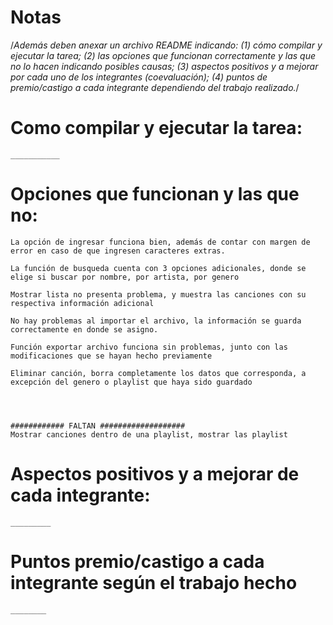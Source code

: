 # Notas

/*Además deben anexar un archivo README indicando: 
(1) cómo compilar y ejecutar la tarea; 
(2) las opciones que funcionan correctamente y las que no lo hacen indicando posibles causas;
(3) aspectos positivos y a mejorar por cada uno de los integrantes (coevaluación);
(4) puntos de premio/castigo a cada integrante dependiendo del trabajo realizado.*/


# Como compilar y ejecutar la tarea:
    ___________

# Opciones que funcionan y las que no:
    La opción de ingresar funciona bien, además de contar con margen de error en caso de que ingresen caracteres extras.

    La función de busqueda cuenta con 3 opciones adicionales, donde se elige si buscar por nombre, por artista, por genero 

    Mostrar lista no presenta problema, y muestra las canciones con su respectiva información adicional

    No hay problemas al importar el archivo, la información se guarda correctamente en donde se asigno.

    Función exportar archivo funciona sin problemas, junto con las modificaciones que se hayan hecho previamente

    Eliminar canción, borra completamente los datos que corresponda, a excepción del genero o playlist que haya sido guardado




    ############ FALTAN ###################
    Mostrar canciones dentro de una playlist, mostrar las playlist
# Aspectos positivos y a mejorar de cada integrante:
    _________

# Puntos premio/castigo a cada integrante según el trabajo hecho
    ________
